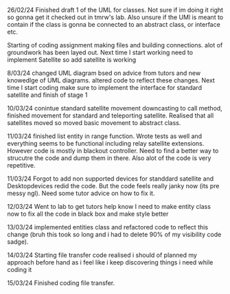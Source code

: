 26/02/24
Finished draft 1 of the UML for classes. Not sure if im doing it right so gonna get it checked out in tmrw's lab. Also unsure if the UMl is meant to contain if the class is gonna be
connected to an abstract class, or interface etc.

Starting of coding assignment making files and building connections. alot of groundwork has been layed out. Next time I start working need to implement Satellite so add satellite is working

8/03/24
changed UML diagram bsed on advice from tutors and new knowedlge of UML diagrams. altered code to reflect these changes. Next time I start coding make sure to implement the interface for standard satellite and finish of stage 1

10/03/24 
conintue standard satellite movement downcasting to call method, finished movement for standard and teleporting satellite. Realised that all satellites moved so moved basic movement to abstract class.

11/03/24
finished list entity in range function. Wrote tests as well and everything seems to be functional including relay satellite extensions. However code is mostly in blackout controller. Need to find a better way to strucutre the code and dump them in there. Also alot of the code is very repetitive.

11/03/24
Forgot to add non supported devices for standdard satellite and Desktopdevices
redid the code. But the code feels really janky now (its pre messy ngl). Need some tutor advice on how to fix it.


12/03/24
Went to lab to get tutors help know I need to make entity class now to fix all the code in black box and make style better


13/03/24
implemented entities class and refactored code to reflect this change (bruh this took so long and i had to delete 90% of my visibility code sadge).

14/03/24
Starting file transfer code realised i should of planned my approach before hand as i feel like i keep discovering things i need while coding it

15/03/24 
Finished coding file transfer. 